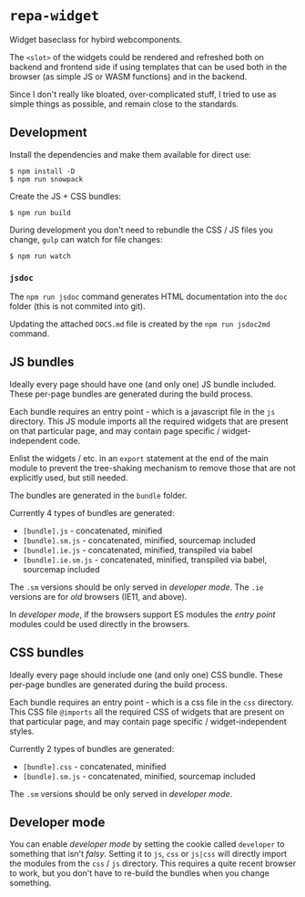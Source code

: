 # `repa-widget`

Widget baseclass for hybird webcomponents.

The `<slot>` of the widgets could be rendered and refreshed both on backend and frontend side if using templates that can be used both in the browser (as simple JS or WASM functions) and in the backend.

Since I don't really like bloated, over-complicated stuff, I tried to use as simple things as possible, and remain close to the standards.

## Development

Install the dependencies and make them available for direct use:

```
$ npm install -D
$ npm run snowpack
```

Create the JS + CSS bundles:

```
$ npm run build
```

During development you don't need to rebundle the CSS / JS files you change, `gulp` can watch for file changes:

```
$ npm run watch
```

### `jsdoc`

The `npm run jsdoc` command generates HTML documentation into the `doc` folder (this is not commited into git).

Updating the attached `DOCS.md` file is created by the `npm run jsdoc2md` command.

## JS bundles

Ideally every page should have one (and only one) JS bundle included. These per-page bundles are generated during the build process.

Each bundle requires an entry point - which is a javascript file in the `js` directory. This JS module imports all the required widgets that are present on that particular page, and may contain page specific / widget-independent code.

Enlist the widgets / etc. in an `export` statement at the end of the main module to prevent the tree-shaking mechanism to remove those that are not explicitly used, but still needed.

The bundles are generated in the `bundle` folder.

Currently 4 types of bundles are generated:

- `[bundle].js` - concatenated, minified
- `[bundle].sm.js` - concatenated, minified, sourcemap included
- `[bundle].ie.js` - concatenated, minified, transpiled via babel
- `[bundle].ie.sm.js` - concatenated, minified, transpiled via babel, sourcemap included

The `.sm` versions should be only served in *developer mode*. The `.ie` versions are for *old* browsers (IE11, and above).

In *developer mode*, if the browsers support ES modules the *entry point* modules could be used directly in the browsers.

## CSS bundles

Ideally every page should include one (and only one) CSS bundle. These per-page bundles are generated during the build process.

Each bundle requires an entry point - which is a css file in the `css` directory. This CSS file `@imports` all the required CSS of widgets that are present on that particular page, and may contain page specific / widget-independent styles.

Currently 2 types of bundles are generated:

- `[bundle].css` - concatenated, minified
- `[bundle].sm.js` - concatenated, minified, sourcemap included

The `.sm` versions should be only served in *developer mode*.

## Developer mode

You can enable *developer mode* by setting the cookie called `developer` to something that isn't *falsy*. Setting it to `js`, `css` or `js|css` will directly import the modules from the `css` / `js` directory. This requires a quite recent browser to work, but you don't have to re-build the bundles when you change something.
